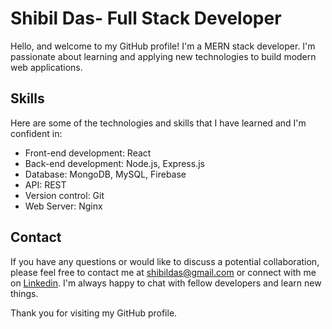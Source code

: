 # Shibil Das- Full Stack Developer

Hello, and welcome to my GitHub profile! I'm a MERN stack developer. I'm passionate about learning and applying new technologies to build modern web applications.

## Skills
Here are some of the technologies and skills that I have learned and I'm confident in:

- Front-end development: React
- Back-end development: Node.js, Express.js
- Database: MongoDB, MySQL, Firebase
- API: REST
- Version control: Git
- Web Server: Nginx


## Contact

If you have any questions or would like to discuss a potential collaboration, please feel free to contact me at shibildas@gmail.com or connect with me on [Linkedin](https://www.linkedin.com/in/shibil-dev/). I'm always happy to chat with fellow developers and learn new things.



Thank you for visiting my GitHub profile.
